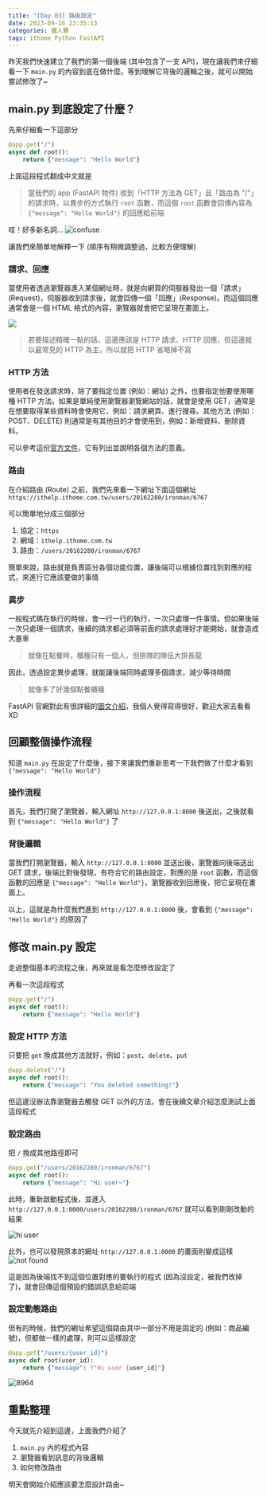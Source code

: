 ```yaml
---
title: "[Day 03] 路由設定"
date: 2023-09-16 23:35:13
categories: 鐵人賽
tags: ithome Python FastAPI
---
```

昨天我們快速建立了我們的第一個後端 (其中包含了一支 API)，現在讓我們來仔細看一下 `main.py` 的內容到底在做什麼。等到理解它背後的邏輯之後，就可以開始嘗試修改了~

## main.py 到底設定了什麼？
先來仔細看一下這部分

```python
@app.get("/")
async def root():
    return {"message": "Hello World"}
```

上面這段程式翻成中文就是
> 當我們的 app (FastAPI 物件) 收到「HTTP 方法為 GET」且「路由為 "/"」的請求時，以異步的方式執行 `root` 函數，而這個 `root` 函數會回傳內容為 `{"message": "Hello World"}` 的回應給前端

哇！好多新名詞...
![confuse](https://firebasestorage.googleapis.com/v0/b/images-7e754.appspot.com/o/ithome%2F3_confuse.png?alt=media&token=465c56f4-e93e-4d8c-97bb-81619f2d7314)

讓我們來簡單地解釋一下 (順序有稍微調整過，比較方便理解)

### 請求、回應
當使用者透過瀏覽器進入某個網址時，就是向網頁的伺服器發出一個「請求」(Request)，伺服器收到請求後，就會回傳一個「回應」(Response)。而這個回應通常會是一個 HTML 格式的內容，瀏覽器就會把它呈現在畫面上。

![](https://bytesofgigabytes.com/IMAGES/Networking/HTTPcommuncation/http%20communication.png)

> 若要描述精確一點的話，這邊應該是 HTTP 請求、HTTP 回應，但這邊就以最常見的 HTTP 為主，所以就把 HTTP 省略掉不寫

### HTTP 方法
使用者在發送請求時，除了要指定位置 (例如：網址) 之外，也要指定他要使用哪種 HTTP 方法。如果是單純使用瀏覽器瀏覽網站的話，就會是使用 GET，通常是在想要取得某些資料時會使用它，例如：請求網頁、進行搜尋。其他方法 (例如：POST、DELETE) 則通常是有其他目的才會使用到，例如：新增資料、刪除資料。

可以參考這份[官方文件](https://developer.mozilla.org/zh-TW/docs/Web/HTTP/Methods)，它有列出並說明各個方法的意義。

### 路由
在介紹路由 (Route) 之前，我們先來看一下網址下面這個網址
`https://ithelp.ithome.com.tw/users/20162280/ironman/6767`

可以簡單地分成三個部分
1. 協定：`https`
2. 網域：`ithelp.ithome.com.tw`
3. 路由：`/users/20162280/ironman/6767`

簡單來說，路由就是負責區分各個功能位置，讓後端可以根據位置找到對應的程式，來進行它應該要做的事情

### 異步
一般程式碼在執行的時候，會一行一行的執行，一次只處理一件事情。但如果後端一次只處理一個請求，後續的請求都必須等前面的請求處理好才能開始，就會造成大塞車
> 就像在點餐時，櫃檯只有一個人，但排隊的隊伍大排長龍

因此，透過設定異步處理，就能讓後端同時處理多個請求，減少等待時間
> 就像多了好幾個點餐櫃檯

FastAPI 官網對此有很詳細的[圖文介紹](https://fastapi.tiangolo.com/async/)，我個人覺得寫得很好，歡迎大家去看看XD

## 回顧整個操作流程
知道 `main.py` 在設定了什麼後，接下來讓我們重新思考一下我們做了什麼才看到 `{"message": "Hello World"}`

### 操作流程
首先，我們打開了瀏覽器，輸入網址 `http://127.0.0.1:8000` 後送出，之後就看到 `{"message": "Hello World"}` 了

### 背後邏輯
當我們打開瀏覽器，輸入 `http://127.0.0.1:8000` 並送出後，瀏覽器向後端送出 GET 請求，後端比對後發現，有符合它的路由設定，對應的是 `root` 函數，而這個函數的回應是 `{"message": "Hello World"}`，瀏覽器收到回應後，把它呈現在畫面上。

以上，這就是為什麼我們進到 `http://127.0.0.1:8000` 後，會看到 `{"message": "Hello World"}` 的原因了


## 修改 main.py 設定
走過整個基本的流程之後，再來就是看怎麼修改設定了

再看一次這段程式
```python
@app.get("/")
async def root():
    return {"message": "Hello World"}
```

### 設定 HTTP 方法
只要把 `get` 換成其他方法就好，例如：`post`、`delete`、`put`
```python
@app.delete("/")
async def root():
    return {"message": "You deleted something!"}
```

但這邊沒辦法靠瀏覽器去觸發 GET 以外的方法，會在後續文章介紹怎麼測試上面這段程式

### 設定路由
把 `/` 換成其他路徑即可

```python
@app.get("/users/20162280/ironman/6767")
async def root():
    return {"message": "Hi user~"}
```

此時，重新啟動程式後，並進入 `http://127.0.0.1:8000/users/20162280/ironman/6767` 就可以看到剛剛改動的結果

![hi user](https://firebasestorage.googleapis.com/v0/b/images-7e754.appspot.com/o/ithome%2F3_browser_user.PNG?alt=media&token=5c81f7fe-ca2b-4fb1-a4f9-941b60a79a15)

此外，也可以發現原本的網址 `http://127.0.0.1:8000` 的畫面則變成這樣
![not found](https://firebasestorage.googleapis.com/v0/b/images-7e754.appspot.com/o/ithome%2F3_browser_notfound.PNG?alt=media&token=b037ed30-b425-4a45-9910-816fab6335d4)

這是因為後端找不到這個位置對應的要執行的程式 (因為沒設定，被我們改掉了)，就會回傳這個預設的錯誤訊息給前端

### 設定動態路由
但有的時候，我們的網址希望這個路由其中一部分不用是固定的 (例如：商品編號)，但都做一樣的處理，則可以這樣設定
```python
@app.get("/users/{user_id}")
async def root(user_id):
    return {"message": f"Hi user {user_id}"}
```

![8964](https://firebasestorage.googleapis.com/v0/b/images-7e754.appspot.com/o/ithome%2F3_browser_user_8964.PNG?alt=media&token=ca9fd6c5-18af-475f-b0c0-50da618c86fb)

## 重點整理

今天就先介紹到這邊，上面我們介紹了
1. `main.py` 內的程式內容
2. 瀏覽器看到訊息的背後邏輯
3. 如何修改路由

明天會開始介紹應該要怎麼設計路由~

